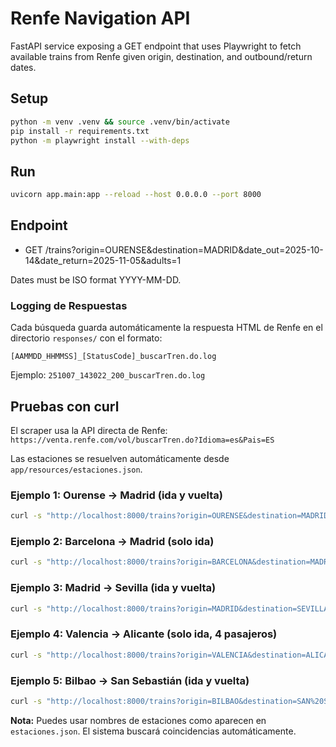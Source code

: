 # Renfe Navigation API

FastAPI service exposing a GET endpoint that uses Playwright to fetch available trains from Renfe given origin, destination, and outbound/return dates.

## Setup

```bash
python -m venv .venv && source .venv/bin/activate
pip install -r requirements.txt
python -m playwright install --with-deps
```

## Run

```bash
uvicorn app.main:app --reload --host 0.0.0.0 --port 8000
```

## Endpoint

- GET /trains?origin=OURENSE&destination=MADRID&date_out=2025-10-14&date_return=2025-11-05&adults=1

Dates must be ISO format YYYY-MM-DD.

### Logging de Respuestas

Cada búsqueda guarda automáticamente la respuesta HTML de Renfe en el directorio `responses/` con el formato:

```
[AAMMDD_HHMMSS]_[StatusCode]_buscarTren.do.log
```

Ejemplo: `251007_143022_200_buscarTren.do.log`

## Pruebas con curl

El scraper usa la API directa de Renfe: `https://venta.renfe.com/vol/buscarTren.do?Idioma=es&Pais=ES`

Las estaciones se resuelven automáticamente desde `app/resources/estaciones.json`.

### Ejemplo 1: Ourense -> Madrid (ida y vuelta)
```bash
curl -s "http://localhost:8000/trains?origin=OURENSE&destination=MADRID&date_out=2025-10-14&date_return=2025-11-05&adults=1" | jq
```

### Ejemplo 2: Barcelona -> Madrid (solo ida)
```bash
curl -s "http://localhost:8000/trains?origin=BARCELONA&destination=MADRID&date_out=2025-10-20&adults=2" | jq
```

### Ejemplo 3: Madrid -> Sevilla (ida y vuelta)
```bash
curl -s "http://localhost:8000/trains?origin=MADRID&destination=SEVILLA&date_out=2025-11-01&date_return=2025-11-03&adults=1" | jq
```

### Ejemplo 4: Valencia -> Alicante (solo ida, 4 pasajeros)
```bash
curl -s "http://localhost:8000/trains?origin=VALENCIA&destination=ALICANTE&date_out=2025-10-25&adults=4" | jq
```

### Ejemplo 5: Bilbao -> San Sebastián (ida y vuelta)
```bash
curl -s "http://localhost:8000/trains?origin=BILBAO&destination=SAN%20SEBASTIAN&date_out=2025-11-10&date_return=2025-11-12&adults=2" | jq
```

**Nota:** Puedes usar nombres de estaciones como aparecen en `estaciones.json`. El sistema buscará coincidencias automáticamente.
